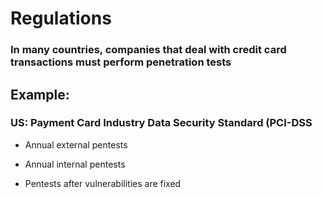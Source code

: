 # Regulations

### In many countries, companies that deal with credit card transactions must perform penetration tests

## Example:

### US: Payment Card Industry Data Security Standard (PCI-DSS 

 - Annual external pentests

 - Annual internal pentests

 - Pentests after vulnerabilities are fixed
